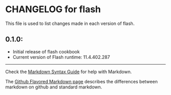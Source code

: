 # CHANGELOG for flash

This file is used to list changes made in each version of flash.

## 0.1.0:

* Initial release of flash cookbook
* Current version of Flash runtime: 11.4.402.287 

- - - 
Check the [Markdown Syntax Guide](http://daringfireball.net/projects/markdown/syntax) for help with Markdown.

The [Github Flavored Markdown page](http://github.github.com/github-flavored-markdown/) describes the differences between markdown on github and standard markdown.
